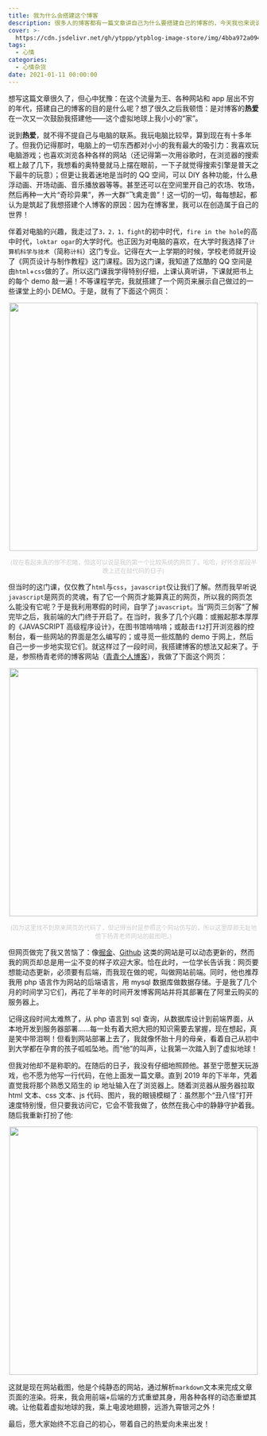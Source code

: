 ```yaml
---
title: 我为什么会搭建这个博客
description: 很多人的博客都有一篇文章讲自己为什么要搭建自己的博客的，今天我也来说说我自己吧！
cover: >-
  https://cdn.jsdelivr.net/gh/ytppp/ytpblog-image-store/img/4bba972a094eb1bdc8cbbc55e2bd4ddf.jpg
tags:
  - 心情
categories:
  - 心情杂货
date: 2021-01-11 00:00:00
---
```


想写这篇文章很久了，但心中犹豫：在这个流量为王、各种网站和 app 层出不穷的年代，搭建自己的博客的目的是什么呢？想了很久之后我顿悟：是对博客的**热爱**在一次又一次鼓励我搭建他——这个虚拟地球上我小小的“家”。

说到**热爱**，就不得不提自己与电脑的联系。我玩电脑比较早，算到现在有十多年了。但我仍记得那时，电脑上的一切东西都对小小的我有最大的吸引力：我喜欢玩电脑游戏；也喜欢浏览各种各样的网站（还记得第一次用谷歌时，在浏览器的搜索框上敲了几下，我想看的奥特曼就马上摆在眼前，一下子就觉得搜索引擎是普天之下最牛的玩意）；但更让我着迷地是当时的 QQ 空间，可以 DIY 各种功能，什么悬浮动画、开场动画、音乐播放器等等。甚至还可以在空间里开自己的农场、牧场，然后再种一大片“奇珍异果”，养一大群“飞禽走兽”！这一切的一切，每每想起，都认为是筑起了我想搭建个人博客的原因：因为在博客里，我可以在创造属于自己的世界！

伴着对电脑的兴趣，我走过了`3，2，1，fight`的初中时代，`fire in the hole`的高中时代，`loktar ogar`的大学时代。也正因为对电脑的喜欢，在大学时我选择了`计算机科学与技术`（简称`计科`）这门专业。记得在大一上学期的时候，学校老师就开设了《网页设计与制作教程》这门课程。因为这门课，我知道了炫酷的 QQ 空间是由`html`+`css`做的了。所以这门课我学得特别仔细，上课认真听讲，下课就把书上的每个 demo 敲一遍！不等课程学完，我就搭建了一个网页来展示自己做过的一些课堂上的小 DEMO。于是，就有了下面这个网页：

<p align="center">
  <img src="https://cdn.jsdelivr.net/gh/ytppp/ytpblog-image-store/img/20210122220921.jpg" width="500">
</p>
<p style="text-align: center; font-size: 12px; color: #ccc">(现在看起来真的惨不忍睹，但这可以说是我的第一个比较系统的网页了。哈哈，好怀念那段半晚上还在敲代码的日子)</p>

但当时的这门课，仅仅教了`html`与`css`，`javascript`仅让我们了解。然而我早听说`javascript`是网页的灵魂，有了它一个网页才能算真正的网页，所以我的网页怎么能没有它呢？于是我利用寒假的时间，自学了`javascript`。当“网页三剑客”了解完毕之后，我前端的大门终于开启了。在当时，我多了几个兴趣：或搬起那本厚厚的《JAVASCRIPT 高级程序设计》，在图书馆啃啃啃；或敲击`f12`打开浏览器的控制台，看一些网站的界面是怎么编写的；或寻觅一些炫酷的 demo 于网上，然后自己一步一步地实现它们。就这样过了一段时间，我搭建博客的想法又起来了。于是，参照杨青老师的博客网站（[青青个人博客](https://www.yangqq.com/)），我做了下面这个网页：

<p align="center">
  <img src="https://cdn.jsdelivr.net/gh/ytppp/ytpblog-image-store/img/20210122221816.png" width="500">
</p>
<p style="text-align: center; font-size: 12px; color: #ccc">(因为这里找不到原来网页的代码了，但记得当时是参照这个网站仿写的，所以这里厚颜无耻地借下杨青老师网站的截图吧。)</p>

但网页做完了我又苦恼了：像[掘金](https://juejin.cn/)、[Github](https://github.com/ytppp) 这类的网站是可以动态更新的，然而我的网页却总是用一尘不变的样子欢迎大家。恰在此时，一位学长告诉我：网页要想能动态更新，必须要有后端，而我现在做的呢，叫做网站前端。同时，他也推荐我用 php 语言作为网站的后端语言，用 mysql 数据库做数据存储。于是我了几个月的时间学习它们，再花了半年的时间开发博客网站并将其部署在了阿里云购买的服务器上。

记得这段时间太难熬了，从 php 语言到 sql 查询，从数据库设计到前端界面，从本地开发到服务器部署......每一处有着大把大把的知识需要去掌握，现在想起，真是笑中带泪啊！但看到网站部署上去了，我就像怀胎十月的母亲，看着自己从初中到大学都在孕育的孩子呱呱坠地。而“他”的叫声，让我第一次踏入到了虚拟地球！

但我对他却不是称职的。在随后的日子，我没有仔细地照顾他。甚至宁愿整天玩游戏，也不愿为他写一行代码，在他上面发一篇文章。直到 2019 年的下半年，凭着直觉我将那个熟悉又陌生的 ip 地址输入在了浏览器上。随着浏览器从服务器拉取 html 文本、css 文本、js 代码、图片，我的眼镜模糊了：虽然那个“丑八怪”打开速度特别慢，但只要我访问它，它会不管我做了，依然在我心中的静静守护着我。随后我重新打扮了他:

<p align="center">
  <img src="https://cdn.jsdelivr.net/gh/ytppp/ytpblog-image-store/img/20210122224909.png" width="500">
</p>

这就是现在网站截图，他是个纯静态的网站，通过解析`markdown`文本来完成文章页面的渲染。将来，我会用前端+后端的方式重塑其身，用各种各样的动态重塑其魂。让他载着虚拟地球的我，乘上电波地翅膀，远游九霄银河之外！

最后，愿大家始终不忘自己的初心，带着自己的热爱向未来出发！
